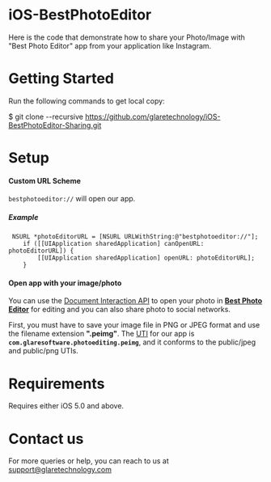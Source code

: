 iOS-BestPhotoEditor
===================

Here is the code that demonstrate how to share your Photo/Image with "Best Photo Editor" app from your application like Instagram.


Getting Started 
===================

Run the following commands to get local copy:

$ git clone --recursive https://github.com/glaretechnology/iOS-BestPhotoEditor-Sharing.git


Setup 
===================

#### Custom URL Scheme

 `bestphotoeditor://` will open our app.


##### Example

```
 NSURL *photoEditorURL = [NSURL URLWithString:@"bestphotoeditor://"];
    if ([[UIApplication sharedApplication] canOpenURL: photoEditorURL]) {
        [[UIApplication sharedApplication] openURL: photoEditorURL];
    }
```

#### Open app with your image/photo

You can use the [Document Interaction API](https://developer.apple.com/library/ios/documentation/UIKit/Reference/UIDocumentInteractionController_class/Reference/Reference.html) to open your photo in <b>[Best Photo Editor](https://itunes.apple.com/us/app/best-photo-editor-photoshop/id582695799?mt=8)</b> for editing and you can also share photo to social networks.

First, you must have to save your image file in PNG or JPEG format and use the filename extension <b>".peimg"</b>.
The [UTI](https://developer.apple.com/library/ios/documentation/Miscellaneous/Reference/UTIRef/Articles/System-DeclaredUniformTypeIdentifiers.html#//apple_ref/doc/uid/TP40009259-SW1) for our app is <b>`com.glaresoftware.photoediting.peimg`</b>, and it conforms to the public/jpeg and public/png UTIs.

Requirements 
===================

Requires either iOS 5.0 and above.


Contact us 
===================

For more queries or help, you can reach to us at support@glaretechnology.com